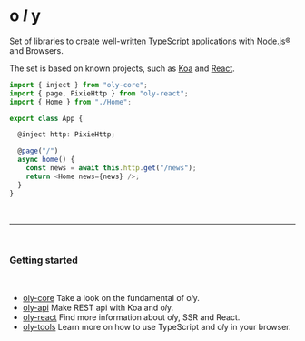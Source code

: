 # o *l* y

Set of libraries to create well-written [TypeScript](https://github.com/Microsoft/TypeScript) applications with [Node.js®](https://nodejs.org/en/) and Browsers.

The set is based on known projects, such as [Koa](https://github.com/koajs/koa) and [React](https://github.com/facebook/react).

```ts
import { inject } from "oly-core";
import { page, PixieHttp } from "oly-react";
import { Home } from "./Home";

export class App {

  @inject http: PixieHttp;

  @page("/")
  async home() {
    const news = await this.http.get("/news");
    return <Home news={news} />;
  }
}
```

<br/>
<hr/>
<br/>

### Getting started
<br/>

 - [oly-core](https://noly.me/oly/#/m/oly-core)   Take a look on the fundamental of o*l*y.
 - [oly-api](https://noly.me/oly/#/m/oly-api)     Make REST api with Koa and o*l*y.  
 - [oly-react](https://noly.me/oly/#/m/oly-react) Find more information about o*l*y, SSR and React. 
 - [oly-tools](https://noly.me/oly/#/m/oly-tools) Learn more on how to use TypeScript and o*l*y in your browser.
